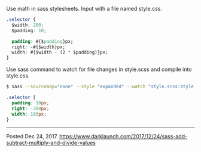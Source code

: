 Use math in sass stylesheets. Input with a file named style.css.

```css
.selector {
  $width: 200;
  $padding: 10;

  padding: #{$padding}px;
  right: -#{$width}px;
  width: #{$width - (2 * $padding)}px;
}
```

Use sass command to watch for file changes in style.scss and compile into style.css.

```bash
$ sass --sourcemap="none" --style "expanded" --watch "style.scss:style.css"
```

```css
.selector {
  padding: 10px;
  right: -200px;
  width: 180px;
}
```

---

Posted Dec 24, 2017.
https://www.darklaunch.com/2017/12/24/sass-add-subtract-multiply-and-divide-values